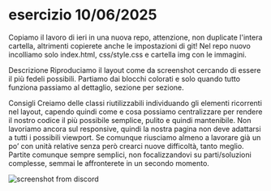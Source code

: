 # esercizio 10/06/2025
Copiamo il lavoro di ieri in una nuova repo, attenzione, non duplicate l'intera cartella, altrimenti copierete anche le impostazioni di git! Nel repo nuovo incolliamo solo index.html, css/style.css e cartella img con le immagini.

Descrizione
Riproduciamo il layout come da screenshot cercando di essere il più fedeli possibili.
Partiamo dai blocchi colorati e solo quando tutto funziona passiamo al dettaglio, sezione per sezione.

Consigli
Creiamo delle classi riutilizzabili individuando gli elementi ricorrenti nel layout, capendo quindi come e cosa possiamo centralizzare per rendere il nostro codice il più possibile semplice, pulito e quindi mantenibile.
Non lavoriamo ancora sul responsive, quindi la nostra pagina non deve adattarsi a tutti i possibili viewport. Se comunque riusciamo almeno a lavorare già un po’ con unità relative senza però crearci nuove difficoltà, tanto meglio.
Partite comunque sempre semplici, non focalizzandovi su parti/soluzioni complesse, semmai le affronterete in un secondo momento.

![screenshot from discord](https://media.discordapp.net/attachments/1371430707406311465/1381928031441915954/Screenshot_2021-04-22_Discord_HP_replica.webp?ex=68494c45&is=6847fac5&hm=75a01b1c97b80d46d808278f0dd531aa4e4f6b90776a49a4af52a2aaa4ab775a&=&format=webp&width=239&height=722)